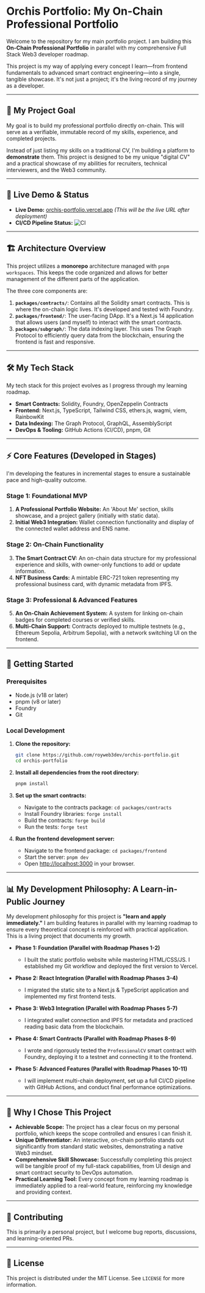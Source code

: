 # Orchis Portfolio: My On-Chain Professional Portfolio

Welcome to the repository for my main portfolio project. I am building this **On-Chain Professional Portfolio** in parallel with my comprehensive Full Stack Web3 developer roadmap.

This project is my way of applying every concept I learn—from frontend fundamentals to advanced smart contract engineering—into a single, tangible showcase. It's not just a project; it's the living record of my journey as a developer.

---

## 🎯 My Project Goal

My goal is to build my professional portfolio directly on-chain. This will serve as a verifiable, immutable record of my skills, experience, and completed projects.

Instead of just listing my skills on a traditional CV, I'm building a platform to **demonstrate** them. This project is designed to be my unique "digital CV" and a practical showcase of my abilities for recruiters, technical interviewers, and the Web3 community.

---

## 🚀 Live Demo & Status

*   **Live Demo:** [orchis-portfolio.vercel.app](https://orchis-portfolio.vercel.app/) *(This will be the live URL after deployment)*
*   **CI/CD Pipeline Status:** ![CI](https://github.com/royweb3dev/orchis-portfolio/actions/workflows/ci.yml/badge.svg)

---

## 🏗️ Architecture Overview

This project utilizes a **monorepo** architecture managed with `pnpm workspaces`. This keeps the code organized and allows for better management of the different parts of the application.

The three core components are:

1.  **`packages/contracts/`**: Contains all the Solidity smart contracts. This is where the on-chain logic lives. It's developed and tested with Foundry.
2.  **`packages/frontend/`**: The user-facing DApp. It's a Next.js 14 application that allows users (and myself) to interact with the smart contracts.
3.  **`packages/subgraph/`**: The data indexing layer. This uses The Graph Protocol to efficiently query data from the blockchain, ensuring the frontend is fast and responsive.

---

## 🛠️ My Tech Stack

My tech stack for this project evolves as I progress through my learning roadmap.

*   **Smart Contracts:** Solidity, Foundry, OpenZeppelin Contracts
*   **Frontend:** Next.js, TypeScript, Tailwind CSS, ethers.js, wagmi, viem, RainbowKit
*   **Data Indexing:** The Graph Protocol, GraphQL, AssemblyScript
*   **DevOps & Tooling:** GitHub Actions (CI/CD), pnpm, Git

---

## ⚡ Core Features (Developed in Stages)

I'm developing the features in incremental stages to ensure a sustainable pace and high-quality outcome.

### **Stage 1: Foundational MVP**
1.  **A Professional Portfolio Website:** An 'About Me' section, skills showcase, and a project gallery (initially with static data).
2.  **Initial Web3 Integration:** Wallet connection functionality and display of the connected wallet address and ENS name.

### **Stage 2: On-Chain Functionality**
3.  **The Smart Contract CV:** An on-chain data structure for my professional experience and skills, with owner-only functions to add or update information.
4.  **NFT Business Cards:** A mintable ERC-721 token representing my professional business card, with dynamic metadata from IPFS.

### **Stage 3: Professional & Advanced Features**
5.  **An On-Chain Achievement System:** A system for linking on-chain badges for completed courses or verified skills.
6.  **Multi-Chain Support:** Contracts deployed to multiple testnets (e.g., Ethereum Sepolia, Arbitrum Sepolia), with a network switching UI on the frontend.

---

## 🚀 Getting Started

### Prerequisites

*   Node.js (v18 or later)
*   pnpm (v8 or later)
*   Foundry
*   Git

### Local Development

1.  **Clone the repository:**
    ```bash
    git clone https://github.com/royweb3dev/orchis-portfolio.git
    cd orchis-portfolio
    ```

2.  **Install all dependencies from the root directory:**
    ```bash
    pnpm install
    ```

3.  **Set up the smart contracts:**
    *   Navigate to the contracts package: `cd packages/contracts`
    *   Install Foundry libraries: `forge install`
    *   Build the contracts: `forge build`
    *   Run the tests: `forge test`

4.  **Run the frontend development server:**
    *   Navigate to the frontend package: `cd packages/frontend`
    *   Start the server: `pnpm dev`
    *   Open [http://localhost:3000](http://localhost:3000) in your browser.

---

## 📊 My Development Philosophy: A Learn-in-Public Journey

My development philosophy for this project is **"learn and apply immediately."** I am building features in parallel with my learning roadmap to ensure every theoretical concept is reinforced with practical application. This is a living project that documents my growth.

*   **Phase 1: Foundation (Parallel with Roadmap Phases 1-2)**
    *   I built the static portfolio website while mastering HTML/CSS/JS. I established my Git workflow and deployed the first version to Vercel.

*   **Phase 2: React Integration (Parallel with Roadmap Phases 3-4)**
    *   I migrated the static site to a Next.js & TypeScript application and implemented my first frontend tests.

*   **Phase 3: Web3 Integration (Parallel with Roadmap Phases 5-7)**
    *   I integrated wallet connection and IPFS for metadata and practiced reading basic data from the blockchain.

*   **Phase 4: Smart Contracts (Parallel with Roadmap Phases 8-9)**
    *   I wrote and rigorously tested the `ProfessionalCV` smart contract with Foundry, deploying it to a testnet and connecting it to the frontend.

*   **Phase 5: Advanced Features (Parallel with Roadmap Phases 10-11)**
    *   I will implement multi-chain deployment, set up a full CI/CD pipeline with GitHub Actions, and conduct final performance optimizations.

---

## 🎯 Why I Chose This Project

*   **Achievable Scope:** The project has a clear focus on my personal portfolio, which keeps the scope controlled and ensures I can finish it.
*   **Unique Differentiator:** An interactive, on-chain portfolio stands out significantly from standard static websites, demonstrating a native Web3 mindset.
*   **Comprehensive Skill Showcase:** Successfully completing this project will be tangible proof of my full-stack capabilities, from UI design and smart contract security to DevOps automation.
*   **Practical Learning Tool:** Every concept from my learning roadmap is immediately applied to a real-world feature, reinforcing my knowledge and providing context.

---

## 🤝 Contributing

This is primarily a personal project, but I welcome bug reports, discussions, and learning-oriented PRs.

---

## 📄 License

This project is distributed under the MIT License. See `LICENSE` for more information.
